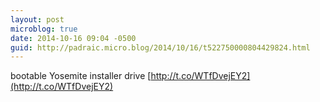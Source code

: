 ```yaml
---
layout: post
microblog: true
date: 2014-10-16 09:04 -0500
guid: http://padraic.micro.blog/2014/10/16/t522750000804429824.html
---
```

bootable Yosemite installer drive [http://t.co/WTfDvejEY2](http://t.co/WTfDvejEY2)
